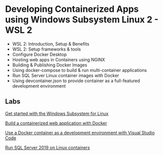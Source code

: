 # Developing Containerized Apps using Windows Subsystem Linux 2 - WSL 2

- WSL 2: Introduction, Setup & Benefits
- WSL 2: Setup frameworks & tools
- Configure Docker Desktop
- Hosting web apps in Containers using NGINX
- Building & Publishing Docker Images
- Using docker-compose to build & run multi-container applications
- Run SQL Server Linux container images with Docker
- Using devcontainer.json to provide container as a full-featured development environment

## Labs

[Get started with the Windows Subsystem for Linux](https://docs.microsoft.com/en-us/learn/modules/get-started-with-windows-subsystem-for-linux/)

[Build a containerized web application with Docker](https://docs.microsoft.com/en-us/learn/modules/intro-to-containers/)

[Use a Docker container as a development environment with Visual Studio Code](https://learn.microsoft.com/en-us/training/modules/use-docker-container-dev-env-vs-code/)

[Run SQL Server 2019 on Linux containers](https://learn.microsoft.com/en-us/training/modules/run-sql-server-2017-linux-containers/)
